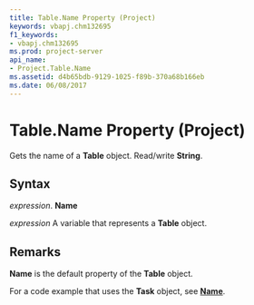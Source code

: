 ```yaml
---
title: Table.Name Property (Project)
keywords: vbapj.chm132695
f1_keywords:
- vbapj.chm132695
ms.prod: project-server
api_name:
- Project.Table.Name
ms.assetid: d4b65bdb-9129-1025-f89b-370a68b166eb
ms.date: 06/08/2017
---
```



# Table.Name Property (Project)

Gets the name of a  **Table** object. Read/write **String**.


## Syntax

 _expression_. **Name**

 _expression_ A variable that represents a **Table** object.


## Remarks

 **Name** is the default property of the **Table** object.

For a code example that uses the  **Task** object, see **[Name](task-name-property-project.md)**.


